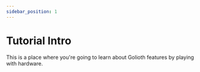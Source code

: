 ```yaml
---
sidebar_position: 1
---
```


# Tutorial Intro

This is a place where you're going to learn about Golioth features by playing with hardware.